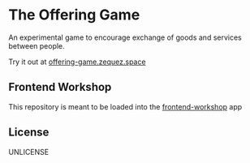 # The Offering Game

An experimental game to encourage exchange of goods and services between people.

Try it out at [offering-game.zequez.space](https://offering-game.zequez.space)

## Frontend Workshop

This repository is meant to be loaded into the [frontend-workshop](https://github.com/Zequez/frontend-workshop) app


## License

UNLICENSE
